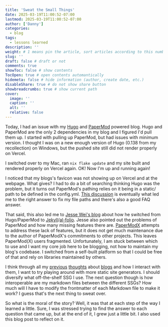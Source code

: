 ```yaml
---
title: 'Sweat the Small Things'
date: 2025-03-19T11:00:52-07:00
lastmod: 2025-03-19T11:00:52-07:00
author: ['Danny']
categories:
  - blog
tags:
  - lessons learned
description: ''
weight: # 1 means pin the article, sort articles according to this number
slug: ''
draft: false # draft or not
comments: true
showToc: false # show contents
TocOpen: true # open contents automantically
hidemeta: false # hide information (author, create date, etc.)
disableShare: true # do not show share button
showbreadcrumbs: true # show current path
cover:
  image: ''
  caption: ''
  alt: ''
  relative: false
---
```


Today, I had an issue with my [Hugo](https://gohugo.io/) and [PaperMod](https://github.com/adityatelange/hugo-PaperMod) powered blog. Hugo and PaperMod are the only 2 dependencies in my blog and I figured I'd pull them up. I started with pulling up PaperMod, but had issues with minimum version. I thought I was on a new enough version of Hugo (0.138 from my recollection) on Windows, but the pushed site still did not render properly on Vercel.

I switched over to my Mac, ran `nix flake update` and my site built and rendered properly on Vercel again. OK! Now I'm up and running again!

I noticed that my blogs's favicon was not showing up on Vercel and at the webpage. What gives? I had to do a bit of searching thinking Hugo was the problem, but it turns out PaperMod's pathing relies on it being in a static/ path to be defined in the config.yml. [This discussion](https://github.com/adityatelange/hugo-PaperMod/discussions/953) is eventually what led me to the right answer to fix my file paths and there's also a good FAQ answer.

That said, this also led me to [Jesse Wei's blog](https://jessewei.dev/blog/2023/papermod/) about how he switched from Hugo/PaperMod to [Jekyll](https://jekyllrb.com/)/[al-folio](https://github.com/alshedivat/al-folio). Jesse also pointed out the problems of PaperMod and how many missing features there are. [PaperModX](https://github.com/reorx/hugo-PaperModX) attempts to address these lack of features, but it does not get much maintenance due to the author of PaperModX's commitments to other projects. This leaves PaperMod(X) users fragmented. Unfortunately, I am stuck between which to use and I want my core job here to be blogging, not how to maintain my blog's codebase. I switched from a self-built platform so that I could be free of that and rely on libraries maintained by others.

I think through all my [previous](https://www.solivan.dev/blog/what-is-this/) [thoughts](https://www.solivan.dev/blog/goals/) about [blogs](https://www.solivan.dev/blog/migrating-to-hugo/) and how I interact with them, I want to try playing around with more static site generators. I should diversify what off-the-shelf SSG I use. The next question though is how interoperable are my markdown files between the different SSGs? How much will I have to modify the frontmatter of each Markdown file to make it work? I guess that's the next thing to sweat over.

So what is the moral of the story? Well, it was that at each step of the way I learned a little. Sure, I was stressed trying to find the answer to each question that came up, but at the end of it, I grew just a little bit. I also used this blog post to reflect on it.
